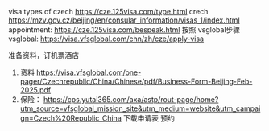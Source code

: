 visa types of czech https://cze.125visa.com/type.html
crech https://mzv.gov.cz/beijing/en/consular_information/visas_1/index.html
appointment: https://cze.125visa.com/bespeak.html
按照 vsglobal步骤
vsglobal: https://visa.vfsglobal.com/chn/zh/cze/apply-visa

准备资料，订机票酒店
1. 资料 https://visa.vfsglobal.com/one-pager/Czechrepublic/China/Chinese/pdf/Business-Form-Beijing-Feb-2025.pdf
2. 保险： https://cps.yutai365.com/axa/astp/rout-page/home?utm_source=vfsglobal_mission_site&utm_medium=website&utm_campaign=Czech%20Republic_China
下载申请表
预约
